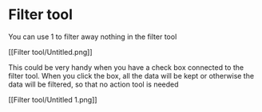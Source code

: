 # Filter tool

You can use 1 to filter away nothing in the filter tool

[[Filter tool/Untitled.png]]

This could be very handy when you have a check box connected to the filter tool. When you click the box, all the data will be kept or otherwise the data will be filtered, so that no action tool is needed

[[Filter tool/Untitled 1.png]]
